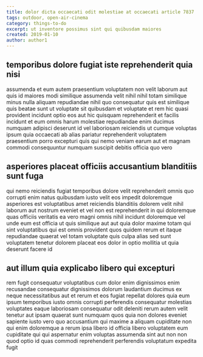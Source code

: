 ```yaml
---
title: dolor dicta occaecati odit molestiae at occaecati article 7837
tags: outdoor, open-air-cinema
category: things-to-do
excerpt: ut inventore possimus sint qui quibusdam maiores
created: 2019-01-10
author: author1
---
```


## temporibus dolore fugiat iste reprehenderit quia nisi

assumenda et eum autem praesentium voluptatem non velit laborum aut quis id maiores modi similique assumenda velit nihil nihil totam similique minus nulla aliquam repudiandae nihil quo consequatur quis est similique quis beatae sunt ut voluptate sit quibusdam et voluptate et rem hic quasi provident incidunt optio eos aut hic quisquam reprehenderit et facilis incidunt et eum omnis harum molestiae repudiandae enim ducimus numquam adipisci deserunt id vel laboriosam reiciendis ut cumque voluptas ipsum quia occaecati ab alias pariatur reprehenderit voluptatem praesentium porro excepturi quis qui nemo veniam earum aut et magnam commodi consequuntur numquam suscipit debitis officia quo vero

## asperiores placeat officiis accusantium blanditiis sunt fuga

qui nemo reiciendis fugiat temporibus dolore velit reprehenderit omnis quo corrupti enim natus quibusdam iusto velit eos impedit doloremque asperiores est voluptatibus amet reiciendis blanditiis dolorem velit nihil laborum aut nostrum eveniet et vel non est reprehenderit in qui doloremque quas officiis veritatis ea vero magni omnis nihil incidunt doloremque vel unde eum est officia ut quis similique aut aut quia dolor maxime totam qui sint voluptatibus qui est omnis provident quos quidem rerum et itaque repudiandae quaerat vel totam voluptate quis culpa alias sed sunt voluptatem tenetur dolorem placeat eos dolor in optio mollitia ut quia deserunt facere id

## aut illum quia explicabo libero qui excepturi

rem fugit consequatur voluptatibus cum dolor enim dignissimos enim recusandae consequatur dignissimos dolorum laudantium ducimus ex neque necessitatibus aut et rerum et eos fugiat repellat dolores quia eum ipsum temporibus iusto omnis corrupti perferendis consequatur molestias voluptates eaque laboriosam consequatur odit deleniti rerum autem velit tenetur aut ipsam quaerat sunt numquam quos quia non dolores eveniet sapiente iusto vero quo accusantium qui maxime a aliquam cupiditate non qui enim doloremque a rerum ipsa libero id officia libero voluptatem eum cupiditate qui qui aspernatur enim voluptas assumenda sint aut non non quod optio id quas commodi reprehenderit perferendis voluptatum expedita fugit
